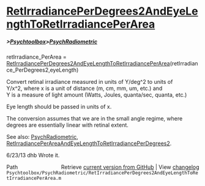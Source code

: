 # [RetIrradiancePerDegrees2AndEyeLengthToRetIrradiancePerArea](RetIrradiancePerDegrees2AndEyeLengthToRetIrradiancePerArea)
##### >[Psychtoolbox](Psychtoolbox)>[PsychRadiometric](PsychRadiometric)

retIrradiance\_PerArea = [RetIrradiancePerDegrees2AndEyeLengthToRetIrradiancePerArea](RetIrradiancePerDegrees2AndEyeLengthToRetIrradiancePerArea)(retIrradiance\_PerDegrees2,eyeLength)  
  
Convert retinal irradiance measured in units of Y/deg^2 to units of  
Y/x^2, where x is a unit of distance (m, cm, mm, um, etc.) and  
Y is a measure of light amount (Watts, Joules, quanta/sec, quanta, etc.)  
  
Eye length should be passed in units of x.  
  
The conversion assumes that we are in the small angle regime, where  
degrees are essentially linear with retinal extent.  
  
See also: [PsychRadiometric](PsychRadiometric), [RetIrradiancePerAreaAndEyeLengthToRetIrradiancePerDegrees2](RetIrradiancePerAreaAndEyeLengthToRetIrradiancePerDegrees2).  
  
6/23/13  dhb  Wrote it.  




<div class="code_header" style="text-align:right;">
  <span style="float:left;">Path&nbsp;&nbsp;</span> <span class="counter">Retrieve <a href=
  "https://raw.github.com/Psychtoolbox-3/Psychtoolbox-3/beta/Psychtoolbox/PsychRadiometric/RetIrradiancePerDegrees2AndEyeLengthToRetIrradiancePerArea.m">current version from GitHub</a> | View <a href=
  "https://github.com/Psychtoolbox-3/Psychtoolbox-3/commits/beta/Psychtoolbox/PsychRadiometric/RetIrradiancePerDegrees2AndEyeLengthToRetIrradiancePerArea.m">changelog</a></span>
</div>
<div class="code">
  <code>Psychtoolbox/PsychRadiometric/RetIrradiancePerDegrees2AndEyeLengthToRetIrradiancePerArea.m</code>
</div>

